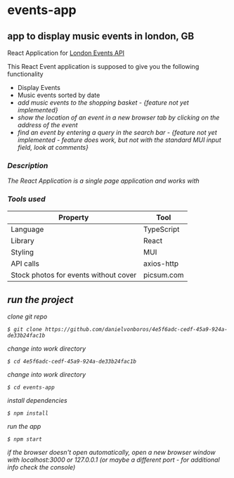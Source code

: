 # events-app

## app to display music events in london, GB

<p>React Application for <a href="https://tlv-events-app.herokuapp.com/events/uk/london">London Events API</a>
<p>This React Event application is supposed to give you the following functionality</p>

<ul>
<li>Display Events</li>
<li>Music events sorted by date</li> 
<li><i>add music events to the shopping basket - {feature not yet implemented}</li>
<li>show the location of an event in a new browser tab by clicking on the address of the event</li>
<li><i>find an event by entering a query in the search bar - {feature not yet implemented - feature does work, but not with the standard MUI input field, look at comments}</li>
</ul>

### Description

The React Application is a single page application and works with

### Tools used

| Property                              | Tool       |
| ------------------------------------- | ---------- |
| Language                              | TypeScript |
| Library                               | React      |
| Styling                               | MUI        |
| API calls                             | axios-http |
| Stock photos for events without cover | picsum.com |

## run the project

clone git repo

```
$ git clone https://github.com/danielvonboros/4e5f6adc-cedf-45a9-924a-de33b24fac1b
```

change into work directory

```
$ cd 4e5f6adc-cedf-45a9-924a-de33b24fac1b
```

change into work directory

```
$ cd events-app
```

install dependencies

```
$ npm install
```

run the app

```
$ npm start
```

if the browser doesn't open automatically, open a new browser window with localhost:3000 or 127.0.0.1 (or maybe a different port - for additional info check the console)
